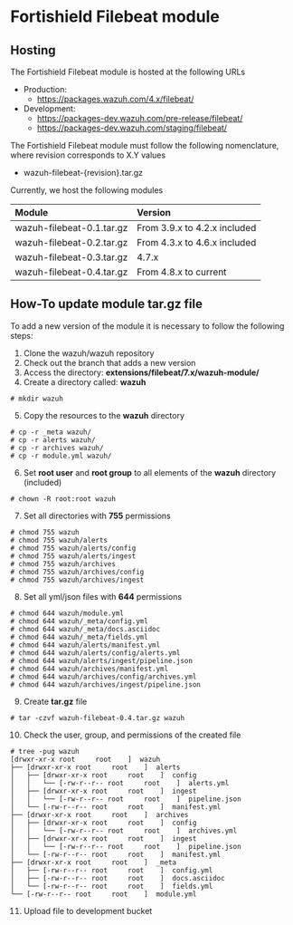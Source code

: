# Fortishield Filebeat module

## Hosting

The Fortishield Filebeat module is hosted at the following URLs

- Production:
  - https://packages.wazuh.com/4.x/filebeat/
- Development:
  - https://packages-dev.wazuh.com/pre-release/filebeat/
  - https://packages-dev.wazuh.com/staging/filebeat/

The Fortishield Filebeat module must follow the following nomenclature, where revision corresponds to X.Y values

- wazuh-filebeat-{revision}.tar.gz

Currently, we host the following modules

|Module|Version|
|:--|:--|
|wazuh-filebeat-0.1.tar.gz|From 3.9.x to 4.2.x included|
|wazuh-filebeat-0.2.tar.gz|From 4.3.x to 4.6.x included|
|wazuh-filebeat-0.3.tar.gz|4.7.x|
|wazuh-filebeat-0.4.tar.gz|From 4.8.x to current|


## How-To update module tar.gz file

To add a new version of the module it is necessary to follow the following steps:

1. Clone the wazuh/wazuh repository
2. Check out the branch that adds a new version
3. Access the directory: **extensions/filebeat/7.x/wazuh-module/**
4. Create a directory called: **wazuh**

```
# mkdir wazuh
```

5. Copy the resources to the **wazuh** directory

```
# cp -r _meta wazuh/
# cp -r alerts wazuh/
# cp -r archives wazuh/
# cp -r module.yml wazuh/
```

6. Set **root user** and **root group** to all elements of the **wazuh** directory (included)

```
# chown -R root:root wazuh
```

7. Set all directories with **755** permissions

```
# chmod 755 wazuh
# chmod 755 wazuh/alerts
# chmod 755 wazuh/alerts/config
# chmod 755 wazuh/alerts/ingest
# chmod 755 wazuh/archives
# chmod 755 wazuh/archives/config
# chmod 755 wazuh/archives/ingest
```

8. Set all yml/json files with **644** permissions

```
# chmod 644 wazuh/module.yml
# chmod 644 wazuh/_meta/config.yml
# chmod 644 wazuh/_meta/docs.asciidoc
# chmod 644 wazuh/_meta/fields.yml
# chmod 644 wazuh/alerts/manifest.yml
# chmod 644 wazuh/alerts/config/alerts.yml
# chmod 644 wazuh/alerts/ingest/pipeline.json
# chmod 644 wazuh/archives/manifest.yml
# chmod 644 wazuh/archives/config/archives.yml
# chmod 644 wazuh/archives/ingest/pipeline.json
```

9. Create **tar.gz** file

```
# tar -czvf wazuh-filebeat-0.4.tar.gz wazuh
```

10. Check the user, group, and permissions of the created file

```
# tree -pug wazuh
[drwxr-xr-x root     root    ]  wazuh
├── [drwxr-xr-x root     root    ]  alerts
│   ├── [drwxr-xr-x root     root    ]  config
│   │   └── [-rw-r--r-- root     root    ]  alerts.yml
│   ├── [drwxr-xr-x root     root    ]  ingest
│   │   └── [-rw-r--r-- root     root    ]  pipeline.json
│   └── [-rw-r--r-- root     root    ]  manifest.yml
├── [drwxr-xr-x root     root    ]  archives
│   ├── [drwxr-xr-x root     root    ]  config
│   │   └── [-rw-r--r-- root     root    ]  archives.yml
│   ├── [drwxr-xr-x root     root    ]  ingest
│   │   └── [-rw-r--r-- root     root    ]  pipeline.json
│   └── [-rw-r--r-- root     root    ]  manifest.yml
├── [drwxr-xr-x root     root    ]  _meta
│   ├── [-rw-r--r-- root     root    ]  config.yml
│   ├── [-rw-r--r-- root     root    ]  docs.asciidoc
│   └── [-rw-r--r-- root     root    ]  fields.yml
└── [-rw-r--r-- root     root    ]  module.yml
```

11. Upload file to development bucket
